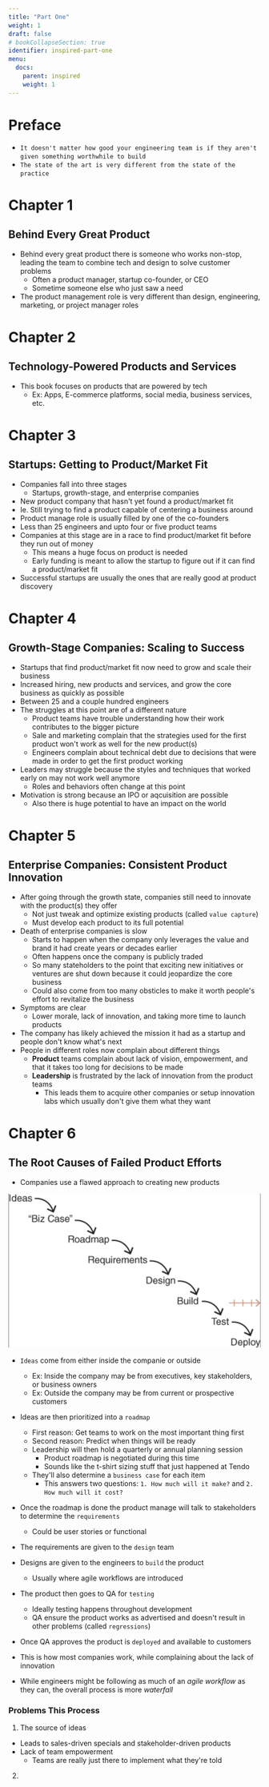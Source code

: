 ```yaml
---
title: "Part One"
weight: 1
draft: false
# bookCollapseSection: true
identifier: inspired-part-one
menu:
  docs:
    parent: inspired
    weight: 1
---
```


# Preface
- `It doesn't matter how good your engineering team is if they aren't given something worthwhile to build`
- `The state of the art is very different from the state of the practice`

# Chapter 1
## Behind Every Great Product
- Behind every great product there is someone who works non-stop, leading the team to combine tech and design to solve customer problems
  - Often a product manager, startup co-founder, or CEO
  - Sometime someone else who just saw a need
- The product management role is very different than design, engineering, marketing, or project manager roles

# Chapter 2
## Technology-Powered Products and Services
- This book focuses on products that are powered by tech
  - Ex: Apps, E-commerce platforms, social media, business services, etc.

# Chapter 3
## Startups: Getting to Product/Market Fit
- Companies fall into three stages
  - Startups, growth-stage, and enterprise companies
- New product company that hasn't yet found a product/market fit
- Ie. Still trying to find a product capable of centering a business around
- Product manage role is usually filled by one of the co-founders
- Less than 25 engineers and upto four or five product teams
- Companies at this stage are in a race to find product/market fit before they run out of money
  - This means a huge focus on product is needed
  - Early funding is meant to allow the startup to figure out if it can find a product/market fit
- Successful startups are usually the ones that are really good at product discovery

# Chapter 4
## Growth-Stage Companies: Scaling to Success
- Startups that find product/market fit now need to grow and scale their business
- Increased hiring, new products and services, and grow the core business as quickly as possible
- Between 25 and a couple hundred engineers
- The struggles at this point are of a different nature
  - Product teams have trouble understanding how their work contributes to the bigger picture
  - Sale and marketing complain that the strategies used for the first product won't work as well for the new product(s)
  - Engineers complain about technical debt due to decisions that were made in order to get the first product working
- Leaders may struggle because the styles and techniques that worked early on may not work well anymore
  - Roles and behaviors often change at this point
- Motivation is strong because an IPO or aqcuisition are possible
  - Also there is huge potential to have an impact on the world

# Chapter 5
## Enterprise Companies: Consistent Product Innovation
- After going through the growth state, companies still need to innovate with the product(s) they offer
  - Not just tweak and optimize existing products (called `value capture`)
  - Must develop each product to its full potential
- Death of enterprise companies is slow
  - Starts to happen when the company only leverages the value and brand it had create years or decades earlier
  - Often happens once the company is publicly traded
  - So many stateholders to the point that exciting new initiatives or ventures are shut down because it could jeopardize the core business
  - Could also come from too many obsticles to make it worth people's effort to revitalize the business
- Symptoms are clear
  - Lower morale, lack of innovation, and taking more time to launch products
- The company has likely achieved the mission it had as a startup and people don't know what's next
- People in different roles now complain about different things
  - **Product** teams complain about lack of vision, empowerment, and that it takes too long for decisions to be made
  - **Leadership** is frustrated by the lack of innovation from the product teams
    - This leads them to acquire other companies or setup innovation labs which usually don't give them what they want

# Chapter 6
## The Root Causes of Failed Product Efforts
- Companies use a flawed approach to creating new products

![Figure 6.1](../../../../static/inspired/figure-6-1.png "Figure 6.1")

- `Ideas` come from either inside the companie or outside
  - Ex: Inside the company may be from executives, key stakeholders, or business owners
  - Ex: Outside the company may be from current or prospective customers
- Ideas are then prioritized into a `roadmap`
  - First reason: Get teams to work on the most important thing first
  - Second reason: Predict when things will be ready
  - Leadership will then hold a quarterly or annual planning session
    - Product roadmap is negotiated during this time
    - Sounds like the t-shirt sizing stuff that just happened at Tendo
  - They'll also determine a `business case` for each item
    - This answers two questions: `1. How much will it make?` and `2. How much will it cost?`
- Once the roadmap is done the product manage will talk to stakeholders to determine the `requirements`
  - Could be user stories or functional
- The requirements are given to the `design` team
- Designs are given to the engineers to `build` the product
  - Usually where agile workflows are introduced
- The product then goes to QA for `testing`
  - Ideally testing happens throughout development
  - QA ensure the product works as advertised and doesn't result in other problems (called `regressions`)
- Once QA approves the product is `deployed` and available to customers


- This is how most companies work, while complaining about the lack of innovation
- While engineers might be following as much of an *agile workflow* as they can, the overall process is more *waterfall*

### Problems This Process
1. The source of ideas
  - Leads to sales-driven specials and stakeholder-driven products
  - Lack of team empowerment
    - Teams are really just there to implement what they're told
2. 
